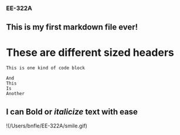 ### EE-322A
## This is my first markdown file ever!
# These are different sized headers
`This is one kind of code block`
```
And
This
Is
Another
```
I can **Bold** or *italicize* text with ease
---
!(/Users/bnfle/EE-322A/smile.gif)
